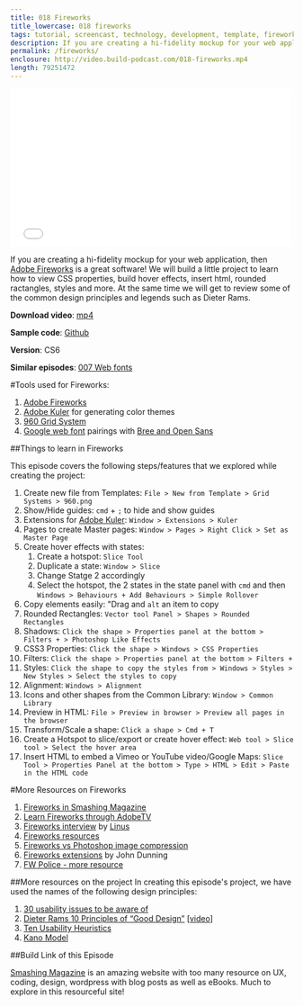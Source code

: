 ```yaml
---
title: 018 Fireworks
title_lowercase: 018 fireworks
tags: tutorial, screencast, technology, development, template, fireworks, adobe, style, hover, html, vector, pixel, mockup, export, jpg, png, gif
description: If you are creating a hi-fidelity mockup for your web application, then Adobe Fireworks is a great software! We will build a little project to learn how to view CSS properties, build hover effects, insert html, rounded ractangles, styles and more. At the same time we will get to review some of the common design principles and legends such as Dieter Rams.
permalink: /fireworks/
enclosure: http://video.build-podcast.com/018-fireworks.mp4
length: 79251472
---
```


<div id="video"><iframe src="//player.vimeo.com/video/51724586" width="500" height="281" frameborder="0" webkitallowfullscreen mozallowfullscreen allowfullscreen></iframe></div>

If you are creating a hi-fidelity mockup for your web application, then [Adobe Fireworks](http://www.adobe.com/products/fireworks.html) is a great software! We will build a little project to learn how to view CSS properties, build hover effects, insert html, rounded ractangles, styles and more. At the same time we will get to review some of the common design principles and legends such as Dieter Rams.

<p><strong>Download video</strong>: <a href="http://video.build-podcast.com/018-fireworks.mp4" download="build-podcast-018-fireworks.mp4">mp4</a></p>

**Sample code**: [Github](https://github.com/sayanee/build-podcast/tree/master/018-fireworks)

**Version**: CS6

**Similar episodes**: [007 Web fonts](/web-fonts)

#Tools used for Fireworks:

1. [Adobe Fireworks](http://www.adobe.com/products/fireworks.html)
1. [Adobe Kuler](https://kuler.adobe.com/) for generating color themes
1. [960 Grid System](http://960.gs/)
1. [Google web font](http://www.google.com/webfonts) pairings with [Bree and Open Sans](http://designshack.net/articles/typography/10-more-great-google-font-combinations-you-can-copy/)

##Things to learn in Fireworks

This episode covers the following steps/features that we explored while creating the project:

1. Create new file from Templates: `File > New from Template > Grid Systems > 960.png`
1. Show/Hide guides: `cmd` + `;` to hide and show guides
1. Extensions for [Adobe Kuler](https://kuler.adobe.com/): `Window > Extensions > Kuler`
1. Pages to create Master pages: `Window > Pages > Right Click > Set as Master Page`
1. Create hover effects with states:
    1. Create a hotspot: `Slice Tool`
    1. Duplicate a state: `Window > Slice`
    1. Change Statge 2 accordingly
    1. Select the hotspot, the 2 states in the state panel with `cmd` and then `Windows > Behaviours + Add Behaviours > Simple Rollover`
1. Copy elements easily: "Drag and `alt` an item to copy
1. Rounded Rectangles: `Vector tool Panel > Shapes > Rounded Rectangles`
1. Shadows: `Click the shape > Properties panel at the bottom > Filters + > Photoshop Like Effects`
1. CSS3 Properties: `Click the shape > Windows > CSS Properties`
1. Filters: `Click the shape > Properties panel at the bottom > Filters +`
1. Styles: `Click the shape to copy the styles from > Windows > Styles > New Styles > Select the styles to copy`
1. Alignment: `Windows > Alignment`
1. Icons and other shapes from the Common Library: `Window > Common Library`
1. Preview in HTML: `File > Preview in browser > Preview all pages in the browser`
11. Transform/Scale a shape: `Click a shape > Cmd + T`
1. Create a Hotspot to slice/export or create hover effect: `Web tool > Slice tool > Select the hover area`
1. Insert HTML to embed a Vimeo or YouTube video/Google Maps: `Slice Tool > Properties Panel at the bottom > Type > HTML > Edit > Paste in the HTML code`

#More Resources on Fireworks

1. [Fireworks in Smashing Magazine](http://fireworks.smashingmagazine.com/)
1. [Learn Fireworks through AdobeTV](http://tv.adobe.com/show/learn-fireworks-cs6/)
1. [Fireworks interview](http://fireworksinterviews.com/) by [Linus](https://twitter.com/chunwui)
1. [Fireworks resources](http://www.noupe.com/design/an-explosion-of-adobe-fireworks-resources.html)
1. [Fireworks vs Photoshop image compression](http://webdesignerwall.com/general/fireworks-vs-photoshop-compression)
1. [Fireworks extensions](http://johndunning.com/fireworks/) by John Dunning
1. [FW Police - more resource](http://fwpolice.com/)

##More resources on the project
In creating this episode's project, we have used the names of the following design principles:

1. [30 usability issues to be aware of](http://uxdesign.smashingmagazine.com/2007/10/09/30-usability-issues-to-be-aware-of/)
1. [ Dieter Rams 10 Principles of “Good Design”](http://en.wikipedia.org/wiki/Dieter_Rams#Rams.27_ten_principles_of_.22good_design.22) [[video](https://vimeo.com/31743309)]
1. [Ten Usability Heuristics](http://www.useit.com/papers/heuristic/heuristic_list.html)
1. [Kano Model](http://en.wikipedia.org/wiki/Kano_model)

##Build Link of this Episode

[Smashing Magazine](http://www.smashingmagazine.com/) is an amazing website with too many resource on UX, coding, design, wordpress with blog posts as well as eBooks. Much to explore in this resourceful site!

